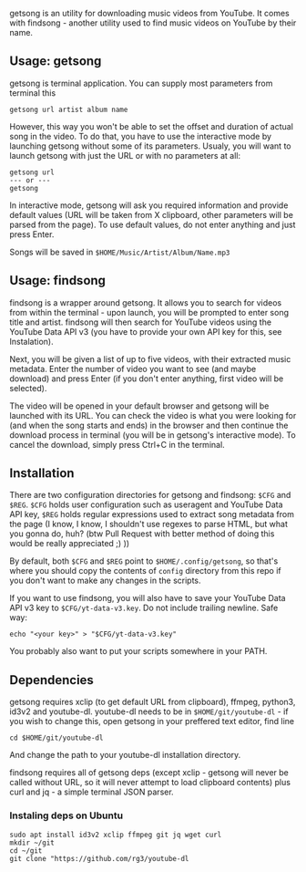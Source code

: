 getsong is an utility for downloading music videos from YouTube. It comes with
findsong - another utility used to find music videos on YouTube by their name.

## Usage: getsong
getsong is terminal application. You can supply most parameters from terminal
this

```
getsong url artist album name
```

However, this way you won't be able to set the offset and duration of actual
song in the video. To do that, you have to use the interactive mode by
launching getsong without some of its parameters. Usualy, you will want to
launch getsong with just the URL or with no parameters at all:

```
getsong url
--- or ---
getsong
```

In interactive mode, getsong will ask you required information and provide 
default values (URL will be taken from X clipboard, other parameters will be
parsed from the page). To use default values, do not enter anything and just
press Enter.

Songs will be saved in `$HOME/Music/Artist/Album/Name.mp3`

## Usage: findsong
findsong is a wrapper around getsong. It allows you to search for videos from
within the terminal - upon launch, you will be prompted to enter song title
and artist. findsong will then search for YouTube videos using the YouTube
Data API v3 (you have to provide your own API key for this, see Instalation).

Next, you will be given a list of up to five videos, with their extracted music
metadata. Enter the number of video you want to see (and maybe download) and
press Enter (if you don't enter anything, first video will be selected).

The video will be opened in your default browser and getsong will be launched
with its URL. You can check the video is what you were looking for (and when
the song starts and ends) in the browser and then continue the download process
in terminal (you will be in getsong's interactive mode). To cancel the
download, simply press Ctrl+C in the terminal.

## Installation
There are two configuration directories for getsong and findsong: `$CFG` and
`$REG`. `$CFG` holds user configuration such as useragent and YouTube Data API
key, `$REG` holds regular expressions used to extract song metadata from
the page (I know, I know, I shouldn't use regexes to parse HTML, but what
you gonna do, huh? (btw Pull Request with better method of doing this would be
really appreciated ;) ))

By default, both `$CFG` and `$REG` point to `$HOME/.config/getsong`, so that's
where you should copy the contents of `config` directory from this repo if you
don't want to make any changes in the scripts.

If you want to use findsong, you will also have to save your YouTube Data API
v3 key to `$CFG/yt-data-v3.key`. Do not include trailing newline. Safe way:

```
echo "<your key>" > "$CFG/yt-data-v3.key"
```

You probably also want to put your scripts somewhere in your PATH.

## Dependencies
getsong requires xclip (to get default URL from clipboard), ffmpeg, python3,
id3v2 and youtube-dl. youtube-dl needs to be in `$HOME/git/youtube-dl` - if you
wish to change this, open getsong in your preffered text editor, find line

```
cd $HOME/git/youtube-dl
```

And change the path to your youtube-dl installation directory.

findsong requires all of getsong deps (except xclip - getsong will never be
called without URL, so it will never attempt to load clipboard contents) plus
curl and jq - a simple terminal JSON parser.

### Instaling deps on Ubuntu
```
sudo apt install id3v2 xclip ffmpeg git jq wget curl
mkdir ~/git
cd ~/git
git clone "https://github.com/rg3/youtube-dl
```
